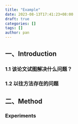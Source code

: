 ```yaml
---
title: "Example"
date: 2023-08-13T17:41:23+08:00
draft: true
categories: []
tags: []
author: pan
---
```


## 一、Introduction

### 1.1 该论文试图解决什么问题？

### 1.2 以往方法存在的问题

## 二、Method

### Experiments
